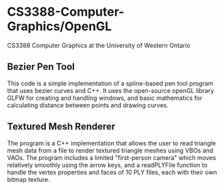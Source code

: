 # CS3388-Computer-Graphics/OpenGL

CS3388 Computer Graphics at the University of Western Ontario

## Bezier Pen Tool
This code is a simple implementation of a spline-based pen tool program that uses bezier curves and C++. It uses the open-source openGL library GLFW for creating and handling windows, and basic mathematics for calculating distance between points and drawing curves.


## Textured Mesh Renderer
The program is a C++ implementation that allows the user to read triangle mesh data from a file to render textured triangle meshes using VBOs and VAOs. The program includes a limited "first-person camera" which moves relatively smoothly using the arrow keys, and a readPLYFile function to handle the vertex properties and faces of 10 PLY files, each with their own bitmap texture.
